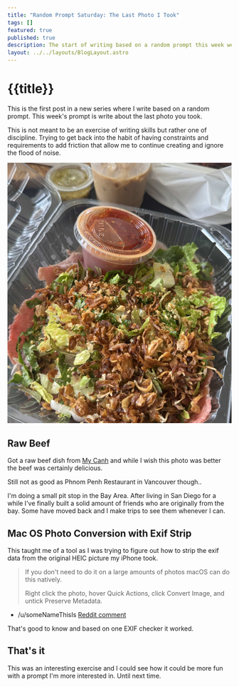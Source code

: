 ```yaml
---
title: "Random Prompt Saturday: The Last Photo I Took"
tags: []
featured: true
published: true
description: The start of writing based on a random prompt this week we talk about raw beef.
layout: ../../layouts/BlogLayout.astro
---
```


# {{title}}

This is the first post in a new series where I write based on a random prompt. This week's prompt is write about the last photo you took.

This is not meant to be an exercise of writing skills but rather one of discipline. Trying to get back into the habit of having constraints and requirements to add friction that allow me to continue creating and ignore the flood of noise.

![Raw Beef Lemon Salad](../../../public/images/raw_beef.jpeg)

## Raw Beef

Got a raw beef dish from [My Canh](http://mycanhpho.com/) and while I wish this photo was better the beef was certainly delicious.

Still not as good as Phnom Penh Restaurant in Vancouver though..

I'm doing a small pit stop in the Bay Area. After living in San Diego for a while I've finally built a solid amount of friends who are originally from the bay. Some have moved back and I make trips to see them whenever I can.

## Mac OS Photo Conversion with Exif Strip

This taught me of a tool as I was trying to figure out how to strip the exif data from the original HEIC picture my iPhone took.

> If you don't need to do it on a large amounts of photos macOS can do this natively.
>
> Right click the photo, hover Quick Actions, click Convert Image, and untick Preserve Metadata.

- /u/someNameThisIs [Reddit comment](https://www.reddit.com/r/MacOS/comments/12ugr6k/app_to_remove_metadata_from_photos/)

That's good to know and based on one EXIF checker it worked.

## That's it

This was an interesting exercise and I could see how it could be more fun with a prompt I'm more interested in. Until next time.
